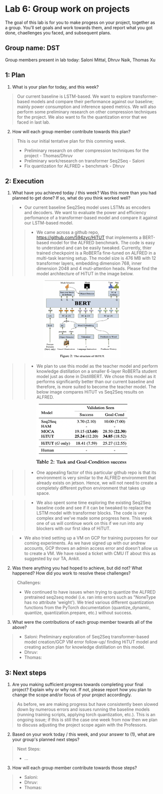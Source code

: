 Lab 6: Group work on projects
===
The goal of this lab is for you to make progess on your project, together as a group. You'll set goals and work towards them, and report what you got done, chaellenges you faced, and subsequent plans.

Group name: DST
---
Group members present in lab today: Saloni Mittal, Dhruv Naik, Thomas Xu

1: Plan
----
1. What is your plan for today, and this week? 

> Our current baseline is LSTM-based. We want to explore transformer-based models and compare their performance against our baseline; mainly power consumption and inference speed metrics. We will also perform some preliminary research on other compression techniques for the project. We also want to fix the quantization error that we faced in last lab.

2. How will each group member contribute towards this plan?
> This is our initial tentative plan for this comming week.
> - Preliminary research on other compression techniques for the project  - Thomas/Dhruv
> - Preliminary work/research on transformer Seq2Seq - Saloni
> - Fix quantization for ALFRED + benchmark - Dhruv

2: Execution
----
1. What have you achieved today / this week? Was this more than you had planned to get done? If so, what do you think worked well?
> - Our current baseline Seq2Seq model uses LSTMs as encoders and decoders. We want to evaluate the power and efficiency perfomance of a transformer-based model and compare it against our LSTM-based model. 
>> - We came across a github repo, https://github.com/594zyc/HiTUT that implements a BERT-based model for the ALFRED benchmark. The code is easy to understand and can be easily tweaked. Currently, thier trained checkpoint is a RoBERTa fine-tuned on ALFRED in a multi-task learning setup. The model size is 476 MB with 12 transformer layers, embedding dimension 768, inner dimension 2048 and 4 muti-attention heads. Please find the model architecture of HiTUT in the image below.
<p align="center">
<img src="HiTuT.png " width="256" height="256">
</p>

>> - We plan to use this model as the teacher model and perform knowledge distillation on a smaller 6-layer RoBERTa student model just as done in DistillBERT. We chose this model as it performs significantly better than our current baseline and therefore, is more suited to become the teacher model. The below image compares HiTUT vs Seq2Seq results on ALFRED.
<p align="center">
<img src="Seq2SeqVsHiTUT.png " width="300" height="200">
</p>

>> - One appealing factor of this particular github repo is that its environment is very similar to the ALFRED environment that already exists on jetson. Hence, we will not need to create a completely different python environment that takes up space.

>>- We also spent some time exploring the existing Seq2Seq baseline code and see if it can be tweaked to replace the LSTM model with transformer blocks. The code is very complex and we've made some progress here. This week one of us will continue work on this if we run into any blockers with our first idea of HiTUT.

> - We also tried setting up a VM on GCP for training purposes for our coming experiments. As we have signed up with our andrew accounts, GCP throws an admin access error and doesn't allow us to create a VM. We have raised a ticket with CMU IT about this as suggested by our TA, Ankit.


2. Was there anything you had hoped to achieve, but did not? What happened? How did you work to resolve these challenges?

> Challenges:
> - We continued to have issues when trying to quantize the ALFRED pretrained seq2seq model (i.e. ran into errors such as "NoneType has no attribute 'weight'). We tried various different quantization functions from the PyTorch documentation (quantize_dynamic, quantize, quantization.prepare, etc.) without success.

3. What were the contributions of each group member towards all of the above?
> - Saloni: Preliminary exploration of Seq2Seq transformer-based model creation/GCP VM error follow-up/ finding HiTUT model and creating action plan for knowledge distillation on this model.
> - Dhruv:
> - Thomas: 

3: Next steps
----
1. Are you making sufficient progress towards completing your final project? Explain why or why not. If not, please report how you plan to change the scope and/or focus of your project accordingly.

> As before, we are making progress but have consistently been slowed down by numerous errors and issues running the baseline models (running training scripts, applying torch quantization, etc.). This is an ongoing issue; if this is still the case one week from now then we plan to discuss adjusting the project scope again with the Professors.

2. Based on your work today / this week, and your answer to (1), what are your group's planned next steps?
> Next Steps:
> - ...

3. How will each group member contribute towards those steps? 
> - Saloni: 
> - Dhruv:
> - Thomas: 
